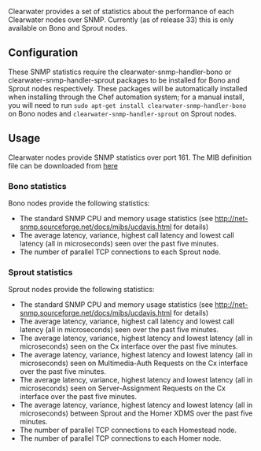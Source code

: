Clearwater provides a set of statistics about the performance of each Clearwater nodes over SNMP. Currently (as of release 33) this is only available on Bono and Sprout nodes.

## Configuration

These SNMP statistics require the clearwater-snmp-handler-bono or clearwater-snmp-handler-sprout packages to be installed for Bono and Sprout nodes respectively. These packages will be automatically installed when installing through the Chef automation system; for a manual install, you will need to run `sudo apt-get install clearwater-snmp-handler-bono` on Bono nodes and `clearwater-snmp-handler-sprout` on Sprout nodes.

## Usage

Clearwater nodes provide SNMP statistics over port 161. The MIB definition file can be downloaded from [here](https://github.com/Metaswitch/clearwater-snmp-handlers/blob/master/PROJECT-CLEARWATER-MIB)

### Bono statistics

Bono nodes provide the following statistics:

* The standard SNMP CPU and memory usage statistics (see http://net-snmp.sourceforge.net/docs/mibs/ucdavis.html for details)
* The average latency, variance, highest call latency and lowest call latency (all in microseconds) seen over the past five minutes.
* The number of parallel TCP connections to each Sprout node.


### Sprout statistics

Sprout nodes provide the following statistics:

* The standard SNMP CPU and memory usage statistics (see http://net-snmp.sourceforge.net/docs/mibs/ucdavis.html for details)
* The average latency, variance, highest call latency and lowest call latency (all in microseconds) seen over the past five minutes.
* The average latency, variance, highest latency and lowest latency (all in microseconds) seen on the Cx interface over the past five minutes.
* The average latency, variance, highest latency and lowest latency (all in microseconds) seen on Multimedia-Auth Requests on the Cx interface over the past five minutes.
* The average latency, variance, highest latency and lowest latency (all in microseconds) seen on Server-Assignment Requests on the Cx interface over the past five minutes.
* The average latency, variance, highest latency and lowest latency (all in microseconds) between Sprout and the Homer XDMS over the past five minutes.
* The number of parallel TCP connections to each Homestead node.
* The number of parallel TCP connections to each Homer node.